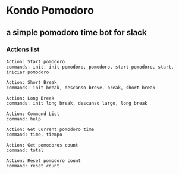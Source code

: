 # Kondo Pomodoro

## a simple pomodoro time bot for slack

### Actions list

```
Action: Start pomodoro
commands: init, init pomodoro, pomodoro, start pomodoro, start, iniciar pomodoro

Action: Short Break
commands: init break, descanso breve, break, short break

Action: Long Break
commands: init long break, descanso largo, long break

Action: Command List
command: help

Action: Get Current pomodoro time
command: time, tiempo

Action: Get pomodoros count
command: total

Action: Reset pomodoro count
command: reset count
```
